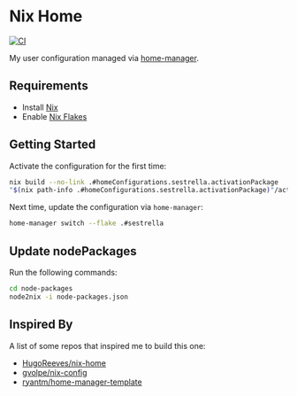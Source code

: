 # Nix Home

[![CI](https://github.com/sestrella/nix-home/actions/workflows/ci.yml/badge.svg)](https://github.com/sestrella/nix-home/actions/workflows/ci.yml)

My user configuration managed via
[home-manager](https://github.com/nix-community/home-manager).

## Requirements

- Install [Nix](https://nixos.org/guides/install-nix.html)
- Enable [Nix Flakes](https://nixos.wiki/wiki/Flakes)

## Getting Started

Activate the configuration for the first time:

```sh
nix build --no-link .#homeConfigurations.sestrella.activationPackage
"$(nix path-info .#homeConfigurations.sestrella.activationPackage)"/activate
```

Next time, update the configuration via `home-manager`:

```sh
home-manager switch --flake .#sestrella
```

## Update nodePackages

Run the following commands:

```sh
cd node-packages
node2nix -i node-packages.json
```

## Inspired By

A list of some repos that inspired me to build this one:

- [HugoReeves/nix-home](https://github.com/HugoReeves/nix-home/)
- [gvolpe/nix-config](https://github.com/gvolpe/nix-config/)
- [ryantm/home-manager-template](https://github.com/ryantm/home-manager-template/)
